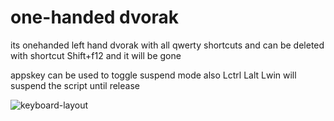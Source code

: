 

# one-handed dvorak
its onehanded left hand dvorak with all qwerty shortcuts and can be deleted with shortcut Shift+f12 and it will be gone


appskey can be used to toggle suspend mode
also Lctrl Lalt Lwin will suspend the script until release



![keyboard-layout](https://user-images.githubusercontent.com/68251294/115974954-e7d6f580-a560-11eb-8f7a-5cadbb840733.png)
